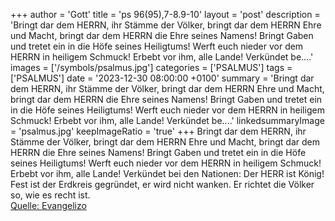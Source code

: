 +++
author = 'Gott'
title = 'ps 96(95),7-8.9-10'
layout = 'post'
description = 'Bringt dar dem HERRN, ihr Stämme der Völker, bringt dar dem HERRN Ehre und Macht, bringt dar dem HERRN die Ehre seines Namens! Bringt Gaben und tretet ein in die Höfe seines Heiligtums!  Werft euch nieder vor dem HERRN in heiligem Schmuck! Erbebt vor ihm, alle Lande! Verkündet be....'
images = ['/symbols/psalmus.jpg']
categories = ['PSALMUS']
tags = ['PSALMUS']
date = '2023-12-30 08:00:00 +0100'
summary = 'Bringt dar dem HERRN, ihr Stämme der Völker, bringt dar dem HERRN Ehre und Macht, bringt dar dem HERRN die Ehre seines Namens! Bringt Gaben und tretet ein in die Höfe seines Heiligtums!  Werft euch nieder vor dem HERRN in heiligem Schmuck! Erbebt vor ihm, alle Lande! Verkündet be....'
linkedsummaryImage = 'psalmus.jpg'
keepImageRatio = 'true'
+++
Bringt dar dem HERRN, ihr Stämme der Völker, bringt dar dem HERRN Ehre und Macht,
bringt dar dem HERRN die Ehre seines Namens! Bringt Gaben und tretet ein in die Höfe seines Heiligtums! 
Werft euch nieder vor dem HERRN in heiligem Schmuck! Erbebt vor ihm, alle Lande!
Verkündet bei den Nationen: Der HERR ist König! Fest ist der Erdkreis gegründet, er wird nicht wanken.<!--more--> Er richtet die Völker so, wie es recht ist.<br> [Quelle: Evangelizo](https://evangeliumtagfuertag.org/DE/gospel)